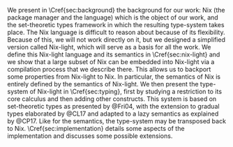 We present in \Cref{sec:background} the background for our work: Nix (the
package manager and the language) which is the object of our work, and the
set-theoretic types framework in which the resulting type-system takes place.
The Nix language is difficult to reason about because of its flexibility.
Because of this, we will not work directly on it, but we designed a simplified
version called Nix-light, which will serve as a basis for all the work.
We define this Nix-light language and its semantics in
\Cref{sec:nix-light} and we show that a large subset of Nix can be
embedded into Nix-light via a compilation process that we describe there.
This allows us to backport some properties from Nix-light to Nix. In
particular, the semantics of Nix is entirely defined by the semantics of
Nix-light.
We then present the type-system of Nix-light in \Cref{sec:typing}, first
by studying a restriction to its core calculus and then adding other
constructs.
This system is based on set-theoretic types as presented by @Fri04, with the
extension to gradual types elaborated by @CL17 and adapted to a lazy semantics
as explained by @CP17.
Like for the semantics, the type-system may be transposed back to Nix.
\Cref{sec:implementation} details some aspects of the implementation 
and discusses some possible extensions.
